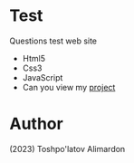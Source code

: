 # Test
Questions test web site

- Html5
- Css3 
- JavaScript
- Can you view my [project](https://toshpulatovalimardon.github.io/Test/)

# Author 
(2023) Toshpo'latov Alimardon
